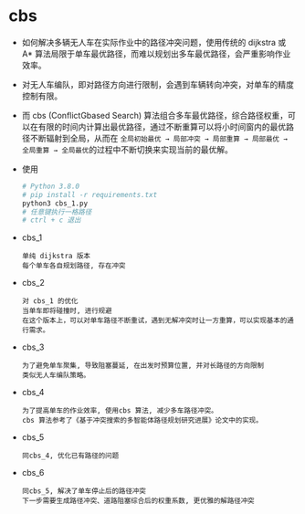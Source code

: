 # cbs 

- 如何解决多辆无人车在实际作业中的路径冲突问题，使用传统的 dijkstra 或 A* 算法局限于单车最优路径，而难以规划出多车最优路径，会严重影响作业效率。
- 对无人车编队，即对路径方向进行限制，会遇到车辆转向冲突，对单车的精度控制有限。
- 而 cbs (ConflictGbased Search) 算法组合多车最优路径，综合路径权重，可以在有限的时间内计算出最优路径，通过不断重算可以将小时间窗内的最优路径不断辐射到全局，从而在 `全局初始最优 → 局部冲突 → 局部重算 → 局部最优 → 全局重算 → 全局最优`的过程中不断切换来实现当前的最优解。
- 使用
    
    ```python
    # Python 3.8.0
    # pip install -r requirements.txt 
    python3 cbs_1.py
    # 任意键执行一格路径
    # ctrl + c 退出
    ```
    
- cbs_1
    
    ```
    单纯 dijkstra 版本
    每个单车各自规划路径, 存在冲突
    ```
    
- cbs_2
    
    ```
    对 cbs_1 的优化
    当单车即将碰撞时, 进行规避
    在这个版本上，可以对单车路径不断重试，遇到无解冲突时让一方重算，可以实现基本的通行需求。
    ```
    
- cbs_3
    
    ```
    为了避免单车聚集, 导致阻塞蔓延, 在出发时预算位置, 并对长路径的方向限制
    类似无人车编队策略。
    ```
    
- cbs_4
    
    ```
    为了提高单车的作业效率, 使用cbs 算法, 减少多车路径冲突。
    cbs 算法参考了《基于冲突搜索的多智能体路径规划研究进展》论文中的实现。
    ```
    
- cbs_5
    
    ```
    同cbs_4, 优化已有路径的问题
    ```
    
- cbs_6
    
    ```
    同cbs_5, 解决了单车停止后的路径冲突
    下一步需要生成路径冲突、道路阻塞综合后的权重系数, 更优雅的解路径冲突
    ```